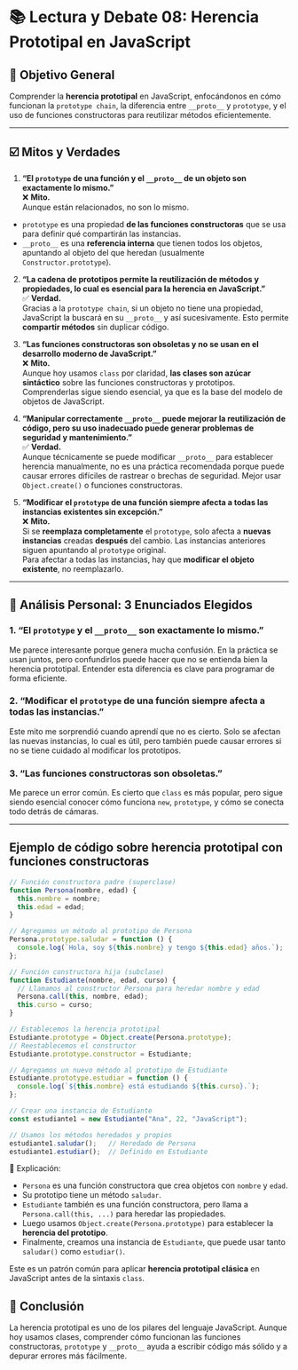 # 📚 Lectura y Debate 08: Herencia Prototipal en JavaScript

## 🎯 Objetivo General
Comprender la **herencia prototipal** en JavaScript, enfocándonos en cómo funcionan la `prototype chain`, la diferencia entre `__proto__` y `prototype`, y el uso de funciones constructoras para reutilizar métodos eficientemente.

---

## ☑️ Mitos y Verdades

1. **“El `prototype` de una función y el `__proto__` de un objeto son exactamente lo mismo.”**  
❌ **Mito.**  
Aunque están relacionados, no son lo mismo.  
- `prototype` es una propiedad **de las funciones constructoras** que se usa para definir qué compartirán las instancias.  
- `__proto__` es una **referencia interna** que tienen todos los objetos, apuntando al objeto del que heredan (usualmente `Constructor.prototype`).

2. **“La cadena de prototipos permite la reutilización de métodos y propiedades, lo cual es esencial para la herencia en JavaScript.”**  
✅ **Verdad.**  
Gracias a la `prototype chain`, si un objeto no tiene una propiedad, JavaScript la buscará en su `__proto__` y así sucesivamente. Esto permite **compartir métodos** sin duplicar código.

3. **“Las funciones constructoras son obsoletas y no se usan en el desarrollo moderno de JavaScript.”**  
❌ **Mito.**  
Aunque hoy usamos `class` por claridad, **las clases son azúcar sintáctico** sobre las funciones constructoras y prototipos. Comprenderlas sigue siendo esencial, ya que es la base del modelo de objetos de JavaScript.

4. **“Manipular correctamente `__proto__` puede mejorar la reutilización de código, pero su uso inadecuado puede generar problemas de seguridad y mantenimiento.”**  
✅ **Verdad.**  
Aunque técnicamente se puede modificar `__proto__` para establecer herencia manualmente, no es una práctica recomendada porque puede causar errores difíciles de rastrear o brechas de seguridad. Mejor usar `Object.create()` o funciones constructoras.

5. **“Modificar el `prototype` de una función siempre afecta a todas las instancias existentes sin excepción.”**  
❌ **Mito.**  
Si se **reemplaza completamente** el `prototype`, solo afecta a **nuevas instancias** creadas **después** del cambio. Las instancias anteriores siguen apuntando al `prototype` original.  
Para afectar a todas las instancias, hay que **modificar el objeto existente**, no reemplazarlo.

---

## 🧠 Análisis Personal: 3 Enunciados Elegidos

### 1. “El `prototype` y el `__proto__` son exactamente lo mismo.”  
Me parece interesante porque genera mucha confusión. En la práctica se usan juntos, pero confundirlos puede hacer que no se entienda bien la herencia prototipal. Entender esta diferencia es clave para programar de forma eficiente.

### 2. “Modificar el `prototype` de una función siempre afecta a todas las instancias.”  
Este mito me sorprendió cuando aprendí que no es cierto. Solo se afectan las nuevas instancias, lo cual es útil, pero también puede causar errores si no se tiene cuidado al modificar los prototipos.

### 3. “Las funciones constructoras son obsoletas.”  
Me parece un error común. Es cierto que `class` es más popular, pero sigue siendo esencial conocer cómo funciona `new`, `prototype`, y cómo se conecta todo detrás de cámaras.

---

## Ejemplo de código sobre herencia prototipal con funciones constructoras

```js
// Función constructora padre (superclase)
function Persona(nombre, edad) {
  this.nombre = nombre;
  this.edad = edad;
}

// Agregamos un método al prototipo de Persona
Persona.prototype.saludar = function () {
  console.log(`Hola, soy ${this.nombre} y tengo ${this.edad} años.`);
};

// Función constructora hija (subclase)
function Estudiante(nombre, edad, curso) {
  // Llamamos al constructor Persona para heredar nombre y edad
  Persona.call(this, nombre, edad);
  this.curso = curso;
}

// Establecemos la herencia prototipal
Estudiante.prototype = Object.create(Persona.prototype);
// Reestablecemos el constructor
Estudiante.prototype.constructor = Estudiante;

// Agregamos un nuevo método al prototipo de Estudiante
Estudiante.prototype.estudiar = function () {
  console.log(`${this.nombre} está estudiando ${this.curso}.`);
};

// Crear una instancia de Estudiante
const estudiante1 = new Estudiante("Ana", 22, "JavaScript");

// Usamos los métodos heredados y propios
estudiante1.saludar();   // Heredado de Persona
estudiante1.estudiar();  // Definido en Estudiante
```

📘 Explicación:

- `Persona` es una función constructora que crea objetos con `nombre` y `edad`.
- Su prototipo tiene un método `saludar`.
- `Estudiante` también es una función constructora, pero llama a `Persona.call(this, ...)` para heredar las propiedades.
- Luego usamos `Object.create(Persona.prototype)` para establecer la **herencia del prototipo**.
- Finalmente, creamos una instancia de `Estudiante`, que puede usar tanto `saludar()` como `estudiar()`.

Este es un patrón común para aplicar **herencia prototipal clásica** en JavaScript antes de la sintaxis `class`.

## 🧾 Conclusión

La herencia prototipal es uno de los pilares del lenguaje JavaScript. Aunque hoy usamos clases, comprender cómo funcionan las funciones constructoras, `prototype` y `__proto__` ayuda a escribir código más sólido y a depurar errores más fácilmente.

